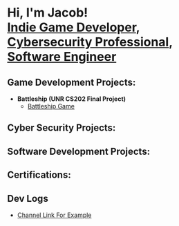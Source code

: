 <h1>Hi, I'm Jacob! <br/><a href="https://www.youtube.com/playlist?list=PLozbOv7AySHSc1dIU8ZxDv2nlzVB0H2Si"> Indie Game Developer</a>, <a href="https://www.youtube.com/playlist?list=PLozbOv7AySHRTyrvRBWBBtRutugWP52VS">Cybersecurity Professional</a>, <a href="https://www.youtube.com/playlist?list=PLozbOv7AySHTDQsplgmQYJn91oe9EDcNJ">Software Engineer</a></h1>

<h2>Game Development Projects:</h2>

- <b>Battleship (UNR CS202 Final Project)</b>
  - [Battleship Game](https://github.com/JacobCampau/Battleship.git)

<h2>Cyber Security Projects:</h2>


<h2>Software Development Projects:</h2>


<h2>Certifications:</h2>


<h2>Dev Logs</h2>

- [Channel Link For Example](https://www.youtube.com/@jacobcampau)


<!--
**JacobCampau/JacobCampau** is a ✨ _special_ ✨ repository because its `README.md` (this file) appears on your GitHub profile.

Here are some ideas to get you started:

- 🔭 I’m currently working on ...
- 🌱 I’m currently learning ...
- 👯 I’m looking to collaborate on ...
- 🤔 I’m looking for help with ...
- 💬 Ask me about ...
- 📫 How to reach me: ...
- 😄 Pronouns: ...
- ⚡ Fun fact: ...
-->
